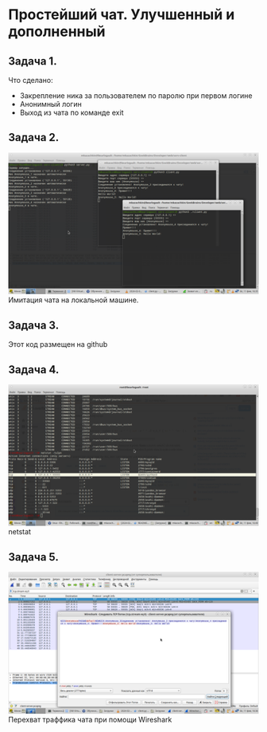 # Простейший чат. Улучшенный и дополненный
## Задача 1.
Что сделано:
* Закрепление ника за пользователем по паролю при первом логине
* Анонимный логин
* Выход из чата по команде exit

## Задача 2.
![Имитация чата на локальной машине.](img/pic_1.png)
Имитация чата на локальной машине.

## Задача 3.
Этот код размещен на github

## Задача 4.
![netstat.](img/pic_2.png)
netstat

## Задача 5.
![Перехват траффика чата при помощи Wireshark.](img/pic_3.png)
Перехват траффика чата при помощи Wireshark
